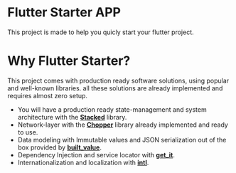 # Flutter Starter APP

This project is made to help you quicly start your flutter project.


# Why Flutter Starter?
This project comes with production ready software solutions, using popular and well-known libraries.
all these solutions are already implemented and requires almost zero setup. 
 - You will have a production ready state-management and system architecture with the [**Stacked**](https://pub.dev/packages/stacked) library.
 - Network-layer with the [**Chopper**](https://pub.dev/packages/chopper) library already implemented and ready to use.
 - Data modeling with Immutable values and JSON serialization out of the box provided by [**built_value**](https://pub.dev/packages/built_value). 
 - Dependency Injection and service locator with [**get_it**](https://pub.dev/packages/get_it).
 - Internationalization and localization with [**intl**](https://pub.dev/packages/intl).
